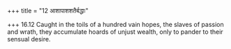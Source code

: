 +++
title = "12 आशापाशशतैर्बद्धाः"

+++
16.12 Caught in the toils of a hundred vain hopes, the slaves of passion
and wrath, they accumulate hoards of unjust wealth, only to pander to
their sensual desire.
